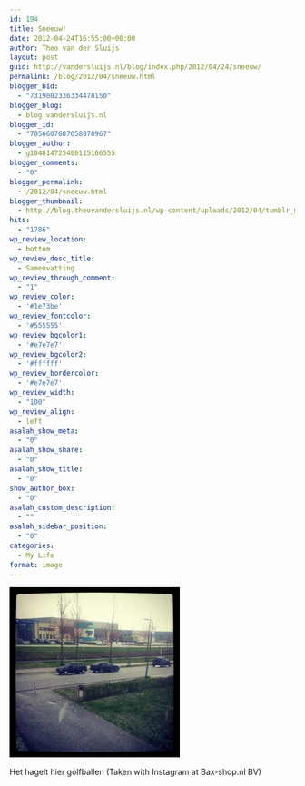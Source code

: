 ```yaml
---
id: 194
title: Sneeuw!
date: 2012-04-24T16:55:00+00:00
author: Theo van der Sluijs
layout: post
guid: http://vandersluijs.nl/blog/index.php/2012/04/24/sneeuw/
permalink: /blog/2012/04/sneeuw.html
blogger_bid:
  - "7319082336334478150"
blogger_blog:
  - blog.vandersluijs.nl
blogger_id:
  - "7056607687058070967"
blogger_author:
  - g104814725400115166555
blogger_comments:
  - "0"
blogger_permalink:
  - /2012/04/sneeuw.html
blogger_thumbnail:
  - http://blog.theovandersluijs.nl/wp-content/uploads/2012/04/tumblr_m2zlc1vbOK1rpqrb1o1_1280-300x300.jpg
hits:
  - "1786"
wp_review_location:
  - bottom
wp_review_desc_title:
  - Samenvatting
wp_review_through_comment:
  - "1"
wp_review_color:
  - '#1e73be'
wp_review_fontcolor:
  - '#555555'
wp_review_bgcolor1:
  - '#e7e7e7'
wp_review_bgcolor2:
  - '#ffffff'
wp_review_bordercolor:
  - '#e7e7e7'
wp_review_width:
  - "100"
wp_review_align:
  - left
asalah_show_meta:
  - "0"
asalah_show_share:
  - "0"
asalah_show_title:
  - "0"
show_author_box:
  - "0"
asalah_custom_description:
  - ""
asalah_sidebar_position:
  - "0"
categories:
  - My Life
format: image
---
```

<div>
  <img src="/images/2012/04/tumblr_m2zlc1vbOK1rpqrb1o1_1280-300x300.jpg" alt="" />
</div>

Het hagelt hier golfballen (Taken with Instagram at Bax-shop.nl BV)